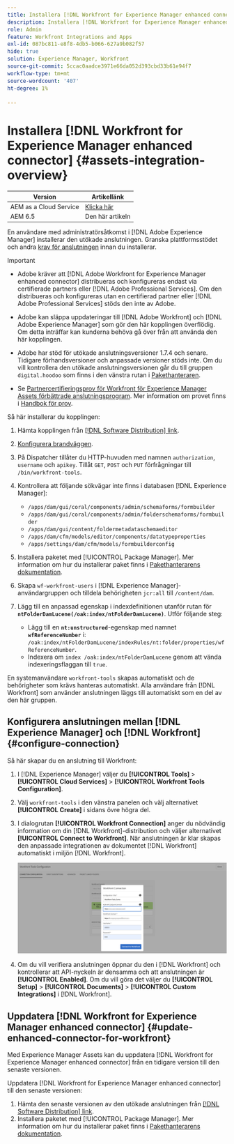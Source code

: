 ```yaml
---
title: Installera [!DNL Workfront for Experience Manager enhanced connector]
description: Installera [!DNL Workfront for Experience Manager enhanced connector]
role: Admin
feature: Workfront Integrations and Apps
exl-id: 087bc811-e8f8-4db5-b066-627a9b082f57
hide: true
solution: Experience Manager, Workfront
source-git-commit: 5ccac0aadce3971e66da052d393cbd33b61e94f7
workflow-type: tm+mt
source-wordcount: '407'
ht-degree: 1%

---
```


# Installera [!DNL Workfront for Experience Manager enhanced connector] {#assets-integration-overview}

| Version | Artikellänk |
| -------- | ---------------------------- |
| AEM as a Cloud Service | [Klicka här](https://experienceleague.adobe.com/docs/experience-manager-cloud-service/content/assets/integrations/workfront-connector-install.html?lang=en) |
| AEM 6.5 | Den här artikeln |

En användare med administratörsåtkomst i [!DNL Adobe Experience Manager] installerar den utökade anslutningen. Granska plattformsstödet och andra [krav för anslutningen](https://one.workfront.com/s/csh?context=2467&amp;pubname=the-new-workfront-experience) innan du installerar.

>[!IMPORTANT]
>
>* Adobe kräver att [!DNL Adobe Workfront for Experience Manager enhanced connector] distribueras och konfigureras endast via certifierade partners eller [!DNL Adobe Professional Services]. Om den distribueras och konfigureras utan en certifierad partner eller [!DNL Adobe Professional Services] stöds den inte av Adobe.
>
>* Adobe kan släppa uppdateringar till [!DNL Adobe Workfront] och [!DNL Adobe Experience Manager] som gör den här kopplingen överflödig. Om detta inträffar kan kunderna behöva gå över från att använda den här kopplingen.
>
>* Adobe har stöd för utökade anslutningsversioner 1.7.4 och senare. Tidigare förhandsversioner och anpassade versioner stöds inte. Om du vill kontrollera den utökade anslutningsversionen går du till gruppen `digital.hoodoo` som finns i den vänstra rutan i [Pakethanteraren](https://experienceleague.adobe.com/docs/experience-manager-65/administering/contentmanagement/package-manager.html?lang=en).
>
>* Se [Partnercertifieringsprov för Workfront för Experience Manager Assets förbättrade anslutningsprogram](https://solutionpartners.adobe.com/solution-partners/home/applications/experience_cloud/workfront/journey/dev_core.html). Mer information om provet finns i [Handbok för prov](https://express.adobe.com/page/Tc7Mq6zLbPFy8/).

Så här installerar du kopplingen:

1. Hämta kopplingen från [[!DNL Software Distribution] link](https://experience.adobe.com/#/downloads/content/software-distribution/en/aem.html?package=/content/software-distribution/en/details.html/content/dam/aem/public/adobe/packages/cq650/product/assets/workfront-tools.ui.apps.zip).
1. [Konfigurera brandväggen](https://one.workfront.com/s/document-item?bundleId=the-new-workfront-experience&amp;topicId=Content%2FAdministration_and_Setup%2FGet_started-WF_administration%2Fconfigure-your-firewall.html).
1. På Dispatcher tillåter du HTTP-huvuden med namnen `authorization`, `username` och `apikey`. Tillåt `GET`, `POST` och `PUT` förfrågningar till `/bin/workfront-tools`.
1. Kontrollera att följande sökvägar inte finns i databasen [!DNL Experience Manager]:

   * `/apps/dam/gui/coral/components/admin/schemaforms/formbuilder`
   * `/apps/dam/gui/coral/components/admin/folderschemaforms/formbuilder`
   * `/apps/dam/gui/content/foldermetadataschemaeditor`
   * `/apps/dam/cfm/models/editor/components/datatypeproperties`
   * `/apps/settings/dam/cfm/models/formbuilderconfig`

1. Installera paketet med [!UICONTROL Package Manager]. Mer information om hur du installerar paket finns i [Pakethanterarens dokumentation](/help/sites-administering/package-manager.md).
1. Skapa `wf-workfront-users` i [!DNL Experience Manager]-användargruppen och tilldela behörigheten `jcr:all` till `/content/dam`.
1. Lägg till en anpassad egenskap i indexdefinitionen utanför rutan för **`ntFolderDamLucene(/oak:index/ntFolderDamLucene)`**. Utför följande steg:
   * Lägg till en **`nt:unstructured`**-egenskap med namnet **`wfReferenceNumber`** i:
     `/oak:index/ntFolderDamLucene/indexRules/nt:folder/properties/wfReferenceNumber`.
   * Indexera om `index /oak:index/ntFolderDamLucene` genom att vända indexeringsflaggan till `true`.

En systemanvändare `workfront-tools` skapas automatiskt och de behörigheter som krävs hanteras automatiskt. Alla användare från [!DNL Workfront] som använder anslutningen läggs till automatiskt som en del av den här gruppen.

## Konfigurera anslutningen mellan [!DNL Experience Manager] och [!DNL Workfront] {#configure-connection}

Så här skapar du en anslutning till Workfront:

1. I [!DNL Experience Manager] väljer du **[!UICONTROL Tools]** > **[!UICONTROL Cloud Services]** > **[!UICONTROL Workfront Tools Configuration]**.

1. Välj `workfront-tools` i den vänstra panelen och välj alternativet **[!UICONTROL Create]** i sidans övre högra del.

1. I dialogrutan **[!UICONTROL Workfront Connection]** anger du nödvändig information om din [!DNL Workfront]-distribution och väljer alternativet **[!UICONTROL Connect to Workfront]**. När anslutningen är klar skapas den anpassade integrationen av dokumentet [!DNL Workfront] automatiskt i miljön [!DNL Workfront].

   ![Anslut [!DNL Experience Manager] och [!DNL Workfront]](/help/assets/assets/wf-connection-config.png)

1. Om du vill verifiera anslutningen öppnar du den i [!DNL Workfront] och kontrollerar att API-nyckeln är densamma och att anslutningen är **[!UICONTROL Enabled]**. Om du vill göra det väljer du **[!UICONTROL Setup]** > **[!UICONTROL Documents]** > **[!UICONTROL Custom Integrations]** i [!DNL Workfront].

## Uppdatera [!DNL Workfront for Experience Manager enhanced connector] {#update-enhanced-connector-for-workfront}

Med Experience Manager Assets kan du uppdatera [!DNL Workfront for Experience Manager enhanced connector] från en tidigare version till den senaste versionen.

Uppdatera [!DNL Workfront for Experience Manager enhanced connector] till den senaste versionen:

1. Hämta den senaste versionen av den utökade anslutningen från [[!DNL Software Distribution] link](https://experience.adobe.com/#/downloads/content/software-distribution/en/aem.html?package=/content/software-distribution/en/details.html/content/dam/aem/public/adobe/packages/cq650/product/assets/workfront-tools.ui.apps.zip).
1. Installera paketet med [!UICONTROL Package Manager]. Mer information om hur du installerar paket finns i [Pakethanterarens dokumentation](/help/sites-administering/package-manager.md).
